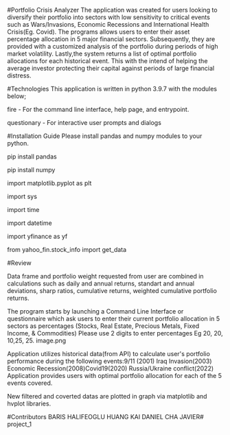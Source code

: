 #Portfolio Crisis Analyzer
The application was created for users looking to diversify their portfolio into sectors with low sensitivity to critical events such as Wars/Invasions, Economic Recessions and International Health Crisis(Eg. Covid). The programs allows users to enter their asset percentage allocation in 5 major financial sectors. Subsequently, they are provided with a customized analysis of the portfolio during periods of high market volatility. Lastly,the system returns a list of optimal portfolio allocations for each historical event. This with the intend of helping the average investor protecting their capital against periods of large financial distress.​

#Technologies This application is written in python 3.9.7 with the modules below;

fire - For the command line interface, help page, and entrypoint.

questionary - For interactive user prompts and dialogs

#Installation Guide Please install pandas and numpy modules to your python.

pip install pandas

pip install numpy

import matplotlib.pyplot as plt

import sys

import time

import datetime

import yfinance as yf

from yahoo_fin.stock_info import get_data

#Review

Data frame and portfolio weight requested from user are combined in calculations such as daily and annual returns, standart and annual deviations, sharp ratios, cumulative returns, weighted cumulative portfolio returns.

The program starts by launching a Command Line Interface or questionnaire which ask users to enter their current portfolio allocation in 5 sectors as percentages (Stocks, Real Estate, Precious Metals, Fixed Income, & Commodities) Please use 2 digits to enter percentages Eg 20, 20, 10,25, 25. image.png

Application utilizes historical data(from API) to calculate user's portfolio performance during the following events:​9/11 (2001) ​Iraq Invasion(2003)​Economic Recession(2008)​Covid19(2020) ​Russia/Ukraine conflict(2022) Application provides users with optimal portfolio allocation for each of the 5 events covered.

New filtered and coverted datas are plotted in graph via matplotlib and hvplot libraries.

#Contributors BARIS HALIFEOGLU HUANG KAI DANIEL CHA JAVIER# project_1